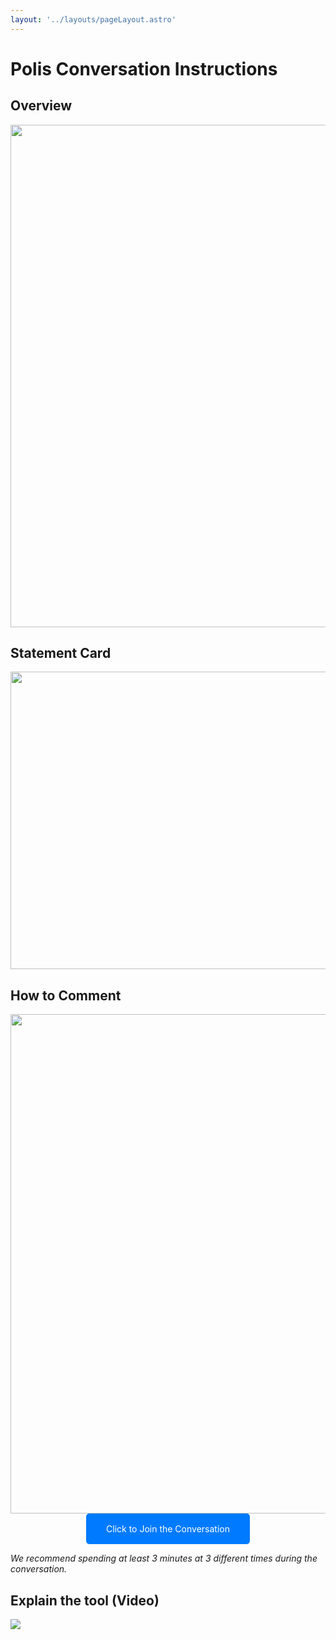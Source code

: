 ```yaml
---
layout: '../layouts/pageLayout.astro'
---
```

# Polis Conversation Instructions

## Overview
<center>
  <img width="1276" height="804" alt="ImprovedVotingInst" src="https://github.com/user-attachments/assets/4ff9b2fc-ae80-462f-9df6-489cc93e7c2e" />
</center>


## Statement Card
<center>
<img width="1226" height="476" alt="ImprovedVotingInstCard" src="https://github.com/user-attachments/assets/74f9b817-356d-4ba0-a725-6830146a322a" />
</center>

## How to Comment

<center>
<img width="1265" height="799" alt="ImprovedCommentingInst" src="https://github.com/user-attachments/assets/73017096-b3ed-445a-843e-1db1f3531f82" />
</center>

<center><a href="https://pol.is/6actc48hc7" style="display: inline-block; padding: 1rem 2rem; background-color: #007BFF; color: white; text-decoration: none; border-radius: 5px;">Click to Join the Conversation</a></center>

_We recommend spending at least 3 minutes at 3 different times during the conversation._

## Explain the tool (Video)
[![](https://img.youtube.com/vi/jsvq4-nCQkE/0.jpg)](https://youtu.be/jsvq4-nCQkE)
